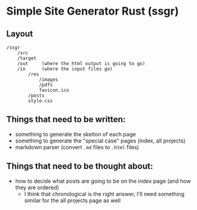 # Simple Site Generator Rust (ssgr)

## Layout

```
/ssgr
    /src
    /target
    /out     (where the html output is going to go)
    /in      (where the input files go)
        /res
            /images
            /pdfs
            favicon.ico
        /posts
        style.css
```

## Things that need to be written: 

 - something to generate the skelton of each page
 - something to generate the "special case" pages (index, all projects)
 - markdown parser (convert `.md` files to `.html` files)

## Things that need to be thought about:

 - how to decide what posts are going to be on the index page (and how they are ordered)
    * I think that chronological is the right answer, I'll need something similar for the all projects page as well



